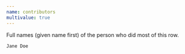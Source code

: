 ```yaml
---
name: contributors
multivalue: true
---
```

Full names (given name first) of the person who did most of this row.

```
Jane Doe
```
